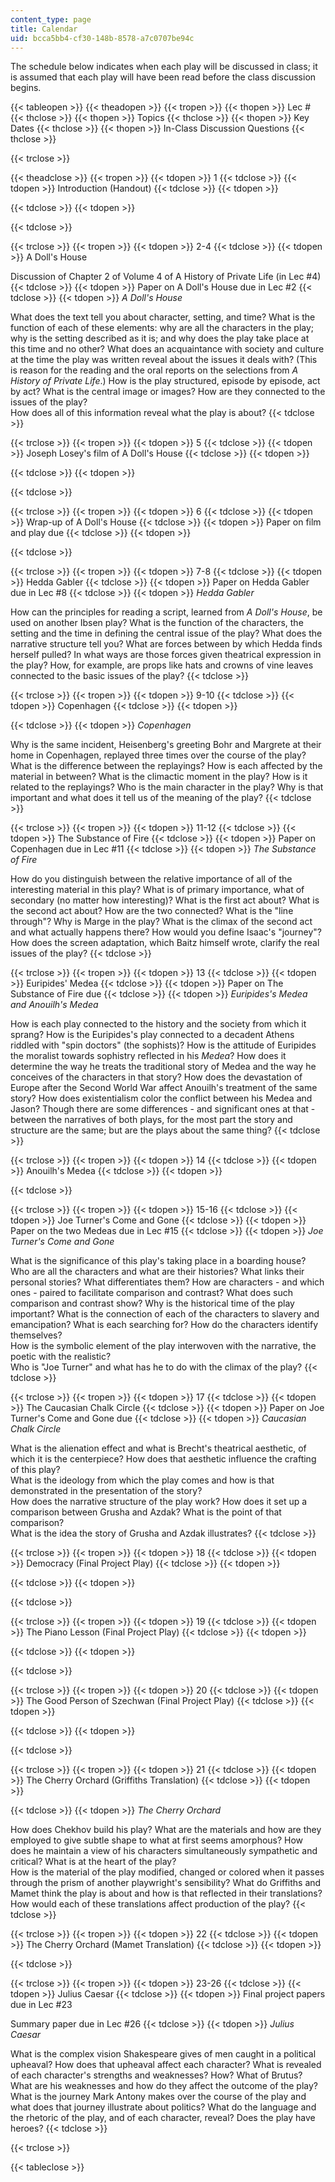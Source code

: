 ```yaml
---
content_type: page
title: Calendar
uid: bcca5bb4-cf30-148b-8578-a7c0707be94c
---
```


The schedule below indicates when each play will be discussed in class; it is assumed that each play will have been read before the class discussion begins.

{{< tableopen >}}
{{< theadopen >}}
{{< tropen >}}
{{< thopen >}}
Lec #
{{< thclose >}}
{{< thopen >}}
Topics
{{< thclose >}}
{{< thopen >}}
Key Dates
{{< thclose >}}
{{< thopen >}}
In-Class Discussion Questions
{{< thclose >}}

{{< trclose >}}

{{< theadclose >}}
{{< tropen >}}
{{< tdopen >}}
1
{{< tdclose >}}
{{< tdopen >}}
Introduction (Handout)
{{< tdclose >}}
{{< tdopen >}}

{{< tdclose >}}
{{< tdopen >}}

{{< tdclose >}}

{{< trclose >}}
{{< tropen >}}
{{< tdopen >}}
2-4
{{< tdclose >}}
{{< tdopen >}}
A Doll's House  
  
Discussion of Chapter 2 of Volume 4 of A History of Private Life (in Lec #4)
{{< tdclose >}}
{{< tdopen >}}
Paper on A Doll's House due in Lec #2
{{< tdclose >}}
{{< tdopen >}}
_A Doll's House_  
  
What does the text tell you about character, setting, and time? What is the function of each of these elements: why are all the characters in the play; why is the setting described as it is; and why does the play take place at this time and no other? What does an acquaintance with society and culture at the time the play was written reveal about the issues it deals with? (This is reason for the reading and the oral reports on the selections from _A History of Private Life_.) How is the play structured, episode by episode, act by act? What is the central image or images? How are they connected to the issues of the play?  
How does all of this information reveal what the play is about?
{{< tdclose >}}

{{< trclose >}}
{{< tropen >}}
{{< tdopen >}}
5
{{< tdclose >}}
{{< tdopen >}}
Joseph Losey's film of A Doll's House
{{< tdclose >}}
{{< tdopen >}}

{{< tdclose >}}
{{< tdopen >}}

{{< tdclose >}}

{{< trclose >}}
{{< tropen >}}
{{< tdopen >}}
6
{{< tdclose >}}
{{< tdopen >}}
Wrap-up of A Doll's House
{{< tdclose >}}
{{< tdopen >}}
Paper on film and play due
{{< tdclose >}}
{{< tdopen >}}

{{< tdclose >}}

{{< trclose >}}
{{< tropen >}}
{{< tdopen >}}
7-8
{{< tdclose >}}
{{< tdopen >}}
Hedda Gabler
{{< tdclose >}}
{{< tdopen >}}
Paper on Hedda Gabler due in Lec #8
{{< tdclose >}}
{{< tdopen >}}
_Hedda Gabler_  
  
How can the principles for reading a script, learned from _A Doll's House_, be used on another Ibsen play? What is the function of the characters, the setting and the time in defining the central issue of the play? What does the narrative structure tell you? What are forces between by which Hedda finds herself pulled? In what ways are those forces given theatrical expression in the play? How, for example, are props like hats and crowns of vine leaves connected to the basic issues of the play?
{{< tdclose >}}

{{< trclose >}}
{{< tropen >}}
{{< tdopen >}}
9-10
{{< tdclose >}}
{{< tdopen >}}
Copenhagen
{{< tdclose >}}
{{< tdopen >}}

{{< tdclose >}}
{{< tdopen >}}
_Copenhagen_  
  
Why is the same incident, Heisenberg's greeting Bohr and Margrete at their home in Copenhagen, replayed three times over the course of the play? What is the difference between the replayings? How is each affected by the material in between? What is the climactic moment in the play? How is it related to the replayings? Who is the main character in the play? Why is that important and what does it tell us of the meaning of the play?
{{< tdclose >}}

{{< trclose >}}
{{< tropen >}}
{{< tdopen >}}
11-12
{{< tdclose >}}
{{< tdopen >}}
The Substance of Fire
{{< tdclose >}}
{{< tdopen >}}
Paper on Copenhagen due in Lec #11
{{< tdclose >}}
{{< tdopen >}}
_The Substance of Fire_  
  
How do you distinguish between the relative importance of all of the interesting material in this play? What is of primary importance, what of secondary (no matter how interesting)? What is the first act about? What is the second act about? How are the two connected? What is the "line through"? Why is Marge in the play? What is the climax of the second act and what actually happens there? How would you define Isaac's "journey"? How does the screen adaptation, which Baitz himself wrote, clarify the real issues of the play?
{{< tdclose >}}

{{< trclose >}}
{{< tropen >}}
{{< tdopen >}}
13
{{< tdclose >}}
{{< tdopen >}}
Euripides' Medea
{{< tdclose >}}
{{< tdopen >}}
Paper on The Substance of Fire due
{{< tdclose >}}
{{< tdopen >}}
_Euripides's Medea and Anouilh's Medea_  
  
How is each play connected to the history and the society from which it sprang? How is the Euripides's play connected to a decadent Athens riddled with "spin doctors" (the sophists)? How is the attitude of Euripides the moralist towards sophistry reflected in his _Medea_? How does it determine the way he treats the traditional story of Medea and the way he conceives of the characters in that story? How does the devastation of Europe after the Second World War affect Anouilh's treatment of the same story? How does existentialism color the conflict between his Medea and Jason? Though there are some differences - and significant ones at that - between the narratives of both plays, for the most part the story and structure are the same; but are the plays about the same thing?
{{< tdclose >}}

{{< trclose >}}
{{< tropen >}}
{{< tdopen >}}
14
{{< tdclose >}}
{{< tdopen >}}
Anouilh's Medea
{{< tdclose >}}
{{< tdopen >}}

{{< tdclose >}}

{{< trclose >}}
{{< tropen >}}
{{< tdopen >}}
15-16
{{< tdclose >}}
{{< tdopen >}}
Joe Turner's Come and Gone
{{< tdclose >}}
{{< tdopen >}}
Paper on the two Medeas due in Lec #15
{{< tdclose >}}
{{< tdopen >}}
_Joe Turner's Come and Gone_  
  
What is the significance of this play's taking place in a boarding house? Who are all the characters and what are their histories? What links their personal stories? What differentiates them? How are characters - and which ones - paired to facilitate comparison and contrast? What does such comparison and contrast show? Why is the historical time of the play important? What is the connection of each of the characters to slavery and emancipation? What is each searching for? How do the characters identify themselves?  
How is the symbolic element of the play interwoven with the narrative, the poetic with the realistic?  
Who is "Joe Turner" and what has he to do with the climax of the play?
{{< tdclose >}}

{{< trclose >}}
{{< tropen >}}
{{< tdopen >}}
17
{{< tdclose >}}
{{< tdopen >}}
The Caucasian Chalk Circle
{{< tdclose >}}
{{< tdopen >}}
Paper on Joe Turner's Come and Gone due
{{< tdclose >}}
{{< tdopen >}}
_Caucasian Chalk Circle_  
  
What is the alienation effect and what is Brecht's theatrical aesthetic, of which it is the centerpiece? How does that aesthetic influence the crafting of this play?  
What is the ideology from which the play comes and how is that demonstrated in the presentation of the story?  
How does the narrative structure of the play work? How does it set up a comparison between Grusha and Azdak? What is the point of that comparison?  
What is the idea the story of Grusha and Azdak illustrates?
{{< tdclose >}}

{{< trclose >}}
{{< tropen >}}
{{< tdopen >}}
18
{{< tdclose >}}
{{< tdopen >}}
Democracy (Final Project Play)
{{< tdclose >}}
{{< tdopen >}}

{{< tdclose >}}
{{< tdopen >}}

{{< tdclose >}}

{{< trclose >}}
{{< tropen >}}
{{< tdopen >}}
19
{{< tdclose >}}
{{< tdopen >}}
The Piano Lesson (Final Project Play)
{{< tdclose >}}
{{< tdopen >}}

{{< tdclose >}}
{{< tdopen >}}

{{< tdclose >}}

{{< trclose >}}
{{< tropen >}}
{{< tdopen >}}
20
{{< tdclose >}}
{{< tdopen >}}
The Good Person of Szechwan (Final Project Play)
{{< tdclose >}}
{{< tdopen >}}

{{< tdclose >}}
{{< tdopen >}}

{{< tdclose >}}

{{< trclose >}}
{{< tropen >}}
{{< tdopen >}}
21
{{< tdclose >}}
{{< tdopen >}}
The Cherry Orchard (Griffiths Translation)
{{< tdclose >}}
{{< tdopen >}}

{{< tdclose >}}
{{< tdopen >}}
_The Cherry Orchard_  
  
How does Chekhov build his play? What are the materials and how are they employed to give subtle shape to what at first seems amorphous? How does he maintain a view of his characters simultaneously sympathetic and critical? What is at the heart of the play?  
How is the material of the play modified, changed or colored when it passes through the prism of another playwright's sensibility? What do Griffiths and Mamet think the play is about and how is that reflected in their translations? How would each of these translations affect production of the play?
{{< tdclose >}}

{{< trclose >}}
{{< tropen >}}
{{< tdopen >}}
22
{{< tdclose >}}
{{< tdopen >}}
The Cherry Orchard (Mamet Translation)
{{< tdclose >}}
{{< tdopen >}}

{{< tdclose >}}

{{< trclose >}}
{{< tropen >}}
{{< tdopen >}}
23-26
{{< tdclose >}}
{{< tdopen >}}
Julius Caesar
{{< tdclose >}}
{{< tdopen >}}
Final project papers due in Lec #23  
  
Summary paper due in Lec #26
{{< tdclose >}}
{{< tdopen >}}
_Julius Caesar_  
  
What is the complex vision Shakespeare gives of men caught in a political upheaval? How does that upheaval affect each character? What is revealed of each character's strengths and weaknesses? How? What of Brutus? What are his weaknesses and how do they affect the outcome of the play? What is the journey Mark Antony makes over the course of the play and what does that journey illustrate about politics? What do the language and the rhetoric of the play, and of each character, reveal? Does the play have heroes?
{{< tdclose >}}

{{< trclose >}}

{{< tableclose >}}